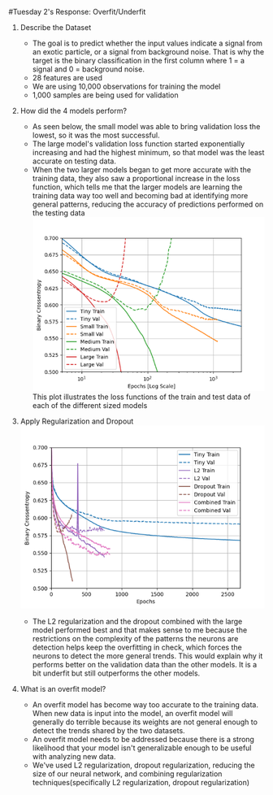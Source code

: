 #Tuesday 2's Response: Overfit/Underfit
1. Describe the Dataset
    - The goal is to predict whether the input values indicate a signal from an exotic particle, or a signal from background noise. That is why the target is the binary classification in the first column where 1 = a signal and 0 = background noise.
    - 28 features are used
    - We are using 10,000 observations for training the model
    - 1,000 samples are being used for validation
    
2. How did the 4 models perform?
    - As seen below, the small model was able to bring validation loss the lowest, so it was the most successful. 
    - The large model's validation loss function started exponentially increasing and had the highest minimum, so that model was the least accurate on testing data.
    - When the two larger models began to get more accurate with the training data, they also saw a proportional increase in the loss function, which tells me that the larger models are learning the training data way too well and becoming bad at identifying more general patterns, reducing the accuracy of predictions performed on the testing data
    ![img.png](images/img_tues2.png)
      This plot illustrates the loss functions of the train and test data of each of the different sized models
 
3. Apply Regularization and Dropout
    ![img_1.png](images/img_1_tues2.png)
    - The L2 regularization and the dropout combined with the large model performed best and that makes sense to me because the restrictions on the complexity of the patterns the neurons are detection helps keep the overfitting in check, which forces the  neurons to detect the more general trends. This would explain why it performs better on the validation data than the other models. It is a bit underfit but still outperforms the other models.

4. What is an overfit model?
     - An overfit model has become way too accurate to the training data. When new data is input into the model, an overfit model will generally do terrible because its weights are not general enough to detect the trends shared by the two datasets. 
     - An overfit model needs to be addressed because there is a strong likelihood that your model isn't generalizable enough to be useful with analyzing new data.
     - We've used L2 regularization, dropout regularization, reducing the size of our neural network, and combining regularization techniques(specifically L2 regularization, dropout regularization)